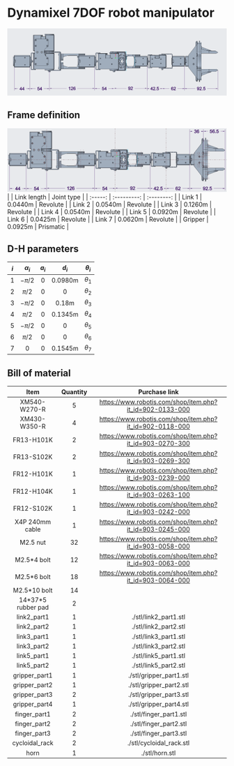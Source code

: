 # Dynamixel 7DOF robot manipulator

![manipulator](./stl/manipulator.png)

## Frame definition

![cad](./stl/cad.png)
|         | Link length | Joint type |
| :-----: | :---------: | :--------: |
| Link 1  |   0.0440m   |  Revolute  |
| Link 2  |   0.0540m   |  Revolute  |
| Link 3  |   0.1260m   |  Revolute  |
| Link 4  |   0.0540m   |  Revolute  |
| Link 5  |   0.0920m   |  Revolute  |
| Link 6  |   0.0425m   |  Revolute  |
| Link 7  |   0.0620m   |  Revolute  |
| Gripper |   0.0925m   | Prismatic  |

## D-H parameters
|  $i$  | $\alpha_i$ | $a_i$ |  $d_i$  | $\theta_i$ |
| :---: | :--------: | :---: | :-----: | :--------: |
|   1   |  $-\pi/2$  |   0   | 0.0980m | $\theta_1$ |
|   2   |  $\pi/2$   |   0   |    0    | $\theta_2$ |
|   3   |  $-\pi/2$  |   0   |  0.18m  | $\theta_3$ |
|   4   |  $\pi/2$   |   0   | 0.1345m | $\theta_4$ |
|   5   |  $-\pi/2$  |   0   |    0    | $\theta_5$ |
|   6   |  $\pi/2$   |   0   |    0    | $\theta_6$ |
|   7   |     0      |   0   | 0.1545m | $\theta_7$ |

## Bill of material
|         Item         | Quantity |                      Purchase link                       |
| :------------------: | :------: | :------------------------------------------------------: |
|     XM540-W270-R     |    5     | https://www.robotis.com/shop/item.php?it_id=902-0133-000 |
|     XM430-W350-R     |    4     | https://www.robotis.com/shop/item.php?it_id=902-0118-000 |
|      FR13-H101K      |    2     | https://www.robotis.com/shop/item.php?it_id=903-0270-300 |
|      FR13-S102K      |    2     | https://www.robotis.com/shop/item.php?it_id=903-0269-300 |
|      FR12-H101K      |    1     | https://www.robotis.com/shop/item.php?it_id=903-0239-000 |
|      FR12-H104K      |    1     | https://www.robotis.com/shop/item.php?it_id=903-0263-100 |
|      FR12-S102K      |    1     | https://www.robotis.com/shop/item.php?it_id=903-0242-000 |
|   X4P 240mm cable    |    1     | https://www.robotis.com/shop/item.php?it_id=903-0245-000 |
|       M2.5 nut       |    32    | https://www.robotis.com/shop/item.php?it_id=903-0058-000 |
|     M2.5\*4 bolt     |    12    | https://www.robotis.com/shop/item.php?it_id=903-0063-000 |
|     M2.5\*6 bolt     |    18    | https://www.robotis.com/shop/item.php?it_id=903-0064-000 |
|    M2.5\*10 bolt     |    14    |                                                          |
| 14\*37\*5 rubber pad |    2     |                                                          |
|     link2_part1      |    1     |                  ./stl/link2_part1.stl                   |
|     link2_part2      |    1     |                  ./stl/link2_part2.stl                   |
|     link3_part1      |    1     |                  ./stl/link3_part1.stl                   |
|     link3_part2      |    1     |                  ./stl/link3_part2.stl                   |
|     link5_part1      |    1     |                  ./stl/link5_part1.stl                   |
|     link5_part2      |    1     |                  ./stl/link5_part2.stl                   |
|    gripper_part1     |    1     |                 ./stl/gripper_part1.stl                  |
|    gripper_part2     |    1     |                 ./stl/gripper_part2.stl                  |
|    gripper_part3     |    2     |                 ./stl/gripper_part3.stl                  |
|    gripper_part4     |    1     |                 ./stl/gripper_part4.stl                  |
|     finger_part1     |    2     |                  ./stl/finger_part1.stl                  |
|     finger_part2     |    2     |                  ./stl/finger_part2.stl                  |
|     finger_part3     |    2     |                  ./stl/finger_part3.stl                  |
|    cycloidal_rack    |    2     |                 ./stl/cycloidal_rack.stl                 |
|         horn         |    1     |                      ./stl/horn.stl                      |
